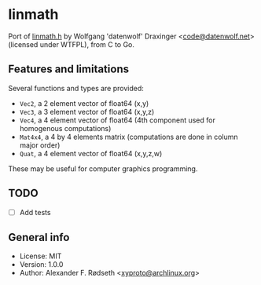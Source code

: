 # linmath

Port of [linmath.h](https://github.com/datenwolf/linmath.h) by Wolfgang 'datenwolf' Draxinger &lt;code@datenwolf.net&gt; (licensed under WTFPL), from C to Go.

## Features and limitations

Several functions and types are provided:

* `Vec2`, a 2 element vector of float64 (x,y)
* `Vec3`, a 3 element vector of float64 (x,y,z)
* `Vec4`, a 4 element vector of float64 (4th component used for homogenous computations)
* `Mat4x4`, a 4 by 4 elements matrix (computations are done in column major order)
* `Quat`, a 4 element vector of float64 (x,y,z,w)

These may be useful for computer graphics programming.

## TODO

- [ ] Add tests

## General info

* License: MIT
* Version: 1.0.0
* Author: Alexander F. Rødseth &lt;xyproto@archlinux.org&gt;
